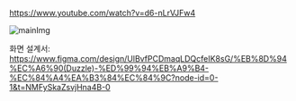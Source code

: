 https://www.youtube.com/watch?v=d6-nLrVJFw4

![mainImg](https://github.com/user-attachments/assets/5edc2aea-6446-4662-a5a2-fec5733bf979)

화면 설계서: https://www.figma.com/design/UlBvfPCDmaqLDQcfeIK8sG/%EB%8D%94%EC%A6%90(Duzzle)-%ED%99%94%EB%A9%B4-%EC%84%A4%EA%B3%84%EC%84%9C?node-id=0-1&t=NMFySkaZsvjHna4B-0


<!--

**Here are some ideas to get you started:**

🙋‍♀️ A short introduction - what is your organization all about?
🌈 Contribution guidelines - how can the community get involved?
👩‍💻 Useful resources - where can the community find your docs? Is there anything else the community should know?
🍿 Fun facts - what does your team eat for breakfast?
🧙 Remember, you can do mighty things with the power of [Markdown](https://docs.github.com/github/writing-on-github/getting-started-with-writing-and-formatting-on-github/basic-writing-and-formatting-syntax)
-->
